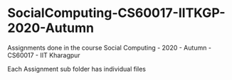 # SocialComputing-CS60017-IITKGP-2020-Autumn
Assignments done in the course Social Computing - 2020 - Autumn - CS60017 - IIT Kharagpur

Each Assignment sub folder has individual files
